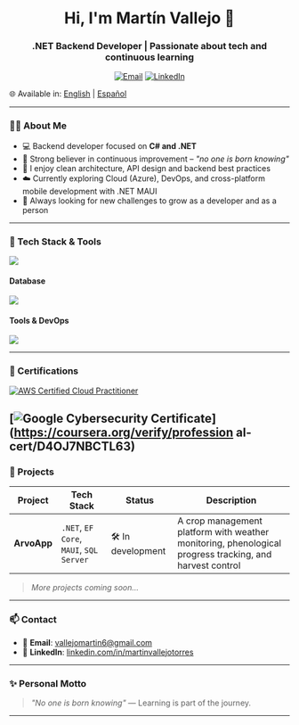 <h1 align="center">Hi, I'm Martín Vallejo 👋</h1>
<h3 align="center">.NET Backend Developer | Passionate about tech and continuous learning</h3>

<p align="center">
  <a href="mailto:vallejomartin6@gmail.com"><img alt="Email" src="https://img.shields.io/badge/Email-d14836?logo=gmail&style=for-the-badge&logoColor=white"></a>
  <a href="https://www.linkedin.com/in/martinvallejotorres"><img alt="LinkedIn" src="https://img.shields.io/badge/LinkedIn-blue?logo=linkedin&style=for-the-badge&logoColor=white"></a>
</p>

🌐 Available in: [English](README.md) | [Español](README.es.md)

---

### 👨‍💻 About Me

- 💻 Backend developer focused on **C# and .NET**
- 🧠 Strong believer in continuous improvement – _"no one is born knowing"_
- 🧰 I enjoy clean architecture, API design and backend best practices
- ☁️ Currently exploring Cloud (Azure), DevOps, and cross-platform mobile development with .NET MAUI
- 🎯 Always looking for new challenges to grow as a developer and as a person

---

### 🧰 Tech Stack & Tools

![](https://skillicons.dev/icons?i=cs,c,js,html,css,dotnet&perline=3)

#### Database

![](https://skillicons.dev/icons?i=postgres,mysql)

#### Tools & DevOps

![](https://skillicons.dev/icons?i=aws,azure,docker,git,github,notion,postman,visualstudio&perline=4)

---

### 📜 Certifications

[![AWS Certified Cloud Practitioner](https://images.credly.com/size/110x110/images/00634f82-b07f-4bbd-a6bb-53de397fc3a6/image.png)](https://www.credly.com/badges/49a20772-7563-4bc5-bf87-3d33d602c6b9)

[![Google Cybersecurity Certificate](https://d3njjcbhbojbot.cloudfront.net/api/utilities/v1/imageproxy/https://images.ctfassets.net/wp1lcwdav1p1/4gXLS4Av9m6QaE2j3xT2JG/abfc2bcf041e9f3b0b38c05b6fa0a202/GoogleCareerCertificates_Icon_Cybersecurity_1x1.png?auto=format%2Ccompress&dpr=1&w=110)](https://coursera.org/verify/profession
al-cert/D4OJ7NBCTL63)
---

### 🚀 Projects

| Project | Tech Stack | Status | Description |
|--------|------------|--------|-------------|
| **ArvoApp** | `.NET`, `EF Core`, `MAUI`, `SQL Server` | 🛠️ In development | A crop management platform with weather monitoring, phenological progress tracking, and harvest control |

> *More projects coming soon...*

---

### 📫 Contact

- 📧 **Email**: [vallejomartin6@gmail.com](mailto:vallejomartin6@gmail.com)  
- 💼 **LinkedIn**: [linkedin.com/in/martinvallejotorres](https://www.linkedin.com/in/martinvallejotorres)

---

### ✨ Personal Motto

> _"No one is born knowing"_ — Learning is part of the journey.

---



<!--
**martinvallejotorres/martinvallejotorres** is a ✨ _special_ ✨ repository because its `README.md` (this file) appears on your GitHub profile.

Here are some ideas to get you started:

- 🔭 I’m currently working on ...
- 🌱 I’m currently learning ...
- 👯 I’m looking to collaborate on ...
- 🤔 I’m looking for help with ...
- 💬 Ask me about ...
- 📫 How to reach me: ...
- 😄 Pronouns: ...
- ⚡ Fun fact: ...
-->
